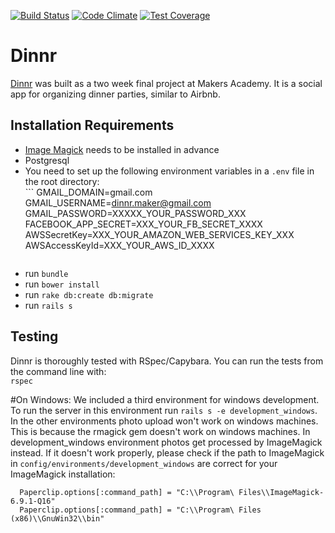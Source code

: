 [![Build Status](https://travis-ci.org/Dinnr-Makers/Dinnr.svg?branch=master)](https://travis-ci.org/Dinnr-Makers/Dinnr)
[![Code Climate](https://codeclimate.com/github/Dinnr-Makers/Dinnr/badges/gpa.svg)](https://codeclimate.com/github/Dinnr-Makers/Dinnr)
[![Test Coverage](https://codeclimate.com/github/Dinnr-Makers/Dinnr/badges/coverage.svg)](https://codeclimate.com/github/Dinnr-Makers/Dinnr)

Dinnr
======

[Dinnr](https://dinnr.herokuapp.com) was built as a two week final project at Makers Academy. It is a social app for organizing dinner parties, similar to Airbnb.

Installation Requirements
-------

- [Image Magick](http://www.imagemagick.org/script/binary-releases.php) needs to be installed in advance
- Postgresql
- You need to set up the following environment variables in a `.env` file in the root directory:
  <br>```
  GMAIL_DOMAIN=gmail.com
  GMAIL_USERNAME=dinnr.maker@gmail.com
  GMAIL_PASSWORD=XXXXX_YOUR_PASSWORD_XXX
  FACEBOOK_APP_SECRET=XXX_YOUR_FB_SECRET_XXXX
  AWSSecretKey=XXX_YOUR_AMAZON_WEB_SERVICES_KEY_XXX
  AWSAccessKeyId=XXX_YOUR_AWS_ID_XXXX
  ```
- run ```bundle```
- run ```bower install```
- run ```rake db:create db:migrate```
- run ```rails s```

Testing
------
Dinnr is thoroughly tested with RSpec/Capybara. You can run the tests from the command line with:
<br>```rspec```

#On Windows:
We included a third environment for windows development. To run the server in this environment run ```rails s -e development_windows```. In the other environments photo upload won't work on windows machines. This is because the rmagick gem doesn't work on windows machines. In development_windows environment photos get processed by ImageMagick instead. If it doesn't work properly, please check if the path to ImageMagick in ```config/environments/development_windows``` are correct for your ImageMagick installation:

```
  Paperclip.options[:command_path] = "C:\\Program\ Files\\ImageMagick-6.9.1-Q16"
  Paperclip.options[:command_path] = "C:\\Program\ Files (x86)\\GnuWin32\\bin"
```